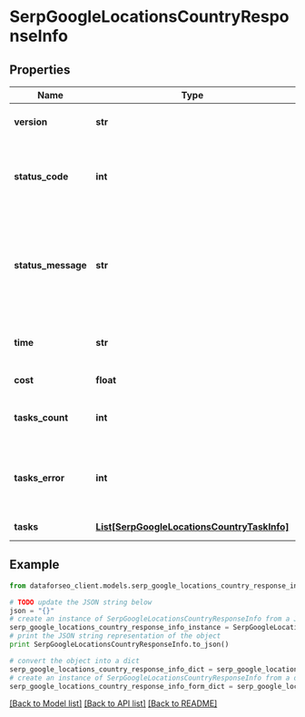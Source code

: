 # SerpGoogleLocationsCountryResponseInfo


## Properties

Name | Type | Description | Notes
------------ | ------------- | ------------- | -------------
**version** | **str** | the current version of the API | [optional] 
**status_code** | **int** | general status code you can find the full list of the response codes here | [optional] 
**status_message** | **str** | general informational message you can find the full list of general informational messages here | [optional] 
**time** | **str** | total execution time, seconds | [optional] 
**cost** | **float** | total tasks cost, USD | [optional] 
**tasks_count** | **int** | the number of tasks in the tasks array | [optional] 
**tasks_error** | **int** | the number of tasks in the tasks array returned with an error | [optional] 
**tasks** | [**List[SerpGoogleLocationsCountryTaskInfo]**](SerpGoogleLocationsCountryTaskInfo.md) | array of tasks | [optional] 

## Example

```python
from dataforseo_client.models.serp_google_locations_country_response_info import SerpGoogleLocationsCountryResponseInfo

# TODO update the JSON string below
json = "{}"
# create an instance of SerpGoogleLocationsCountryResponseInfo from a JSON string
serp_google_locations_country_response_info_instance = SerpGoogleLocationsCountryResponseInfo.from_json(json)
# print the JSON string representation of the object
print SerpGoogleLocationsCountryResponseInfo.to_json()

# convert the object into a dict
serp_google_locations_country_response_info_dict = serp_google_locations_country_response_info_instance.to_dict()
# create an instance of SerpGoogleLocationsCountryResponseInfo from a dict
serp_google_locations_country_response_info_form_dict = serp_google_locations_country_response_info.from_dict(serp_google_locations_country_response_info_dict)
```
[[Back to Model list]](../README.md#documentation-for-models) [[Back to API list]](../README.md#documentation-for-api-endpoints) [[Back to README]](../README.md)


